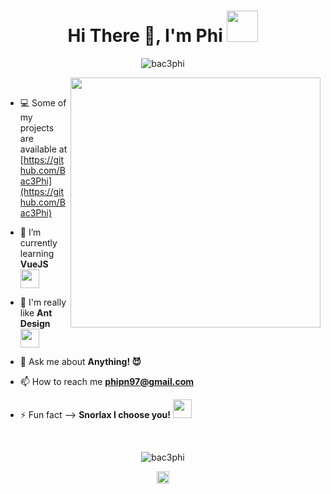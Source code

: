 <!--
**Bac3Phi/Bac3Phi** is a ✨ _special_ ✨ repository because its `README.md` (this file) appears on your GitHub profile.

Here are some ideas to get you started:

- 🔭 I’m currently working on ...
- 🌱 I’m currently learning ...
- 👯 I’m looking to collaborate on ...
- 🤔 I’m looking for help with ...
- 💬 Ask me about ...
- 📫 How to reach me: ...
- 😄 Pronouns: ...
- ⚡ Fun fact: ...
-->
<h1 align="center">Hi There 👋, I'm Phi <img src="https://www.serebii.net/pokemonsmile/pokemon/001.png" width="50"></h1>

<p align="center">
<img src="https://komarev.com/ghpvc/?username=bac3phi" alt="bac3phi" />
</p>

<img align='right' src="https://i.imgur.com/E5cpsDD.jpg" width="400">

<br>

- 💻 Some of my projects are available at [https://github.com/Bac3Phi](https://github.com/Bac3Phi)

- 🌱 I’m currently learning **VueJS** <img src="https://www.serebii.net/pokemonsmile/pokemon/123.png" width="30">

- 🐜 I'm really like **Ant Design** <img src="https://www.serebii.net/pokemonsmile/pokemon/010.png" width="30">

- 💬 Ask me about **Anything! 😈**

- 📫 How to reach me **phipn97@gmail.com**

- ⚡ Fun fact --> **Snorlax I choose you!** <img src="https://www.serebii.net/pokemonsmile/pokemon/143.png" width="30">



<br>

<p align="center">
<img src="https://github-readme-stats.vercel.app/api?username=bac3phi&show_icons=true" alt="bac3phi" />
</p>

<p align="center">
<a href="https://linkedin.com/in/phi-pham-123a0619b" target="blank">
<img align="center" src="https://cdn.jsdelivr.net/npm/simple-icons@3.0.1/icons/linkedin.svg" alt="bsashwin" height="20" width="20" />
</a>
</p>
